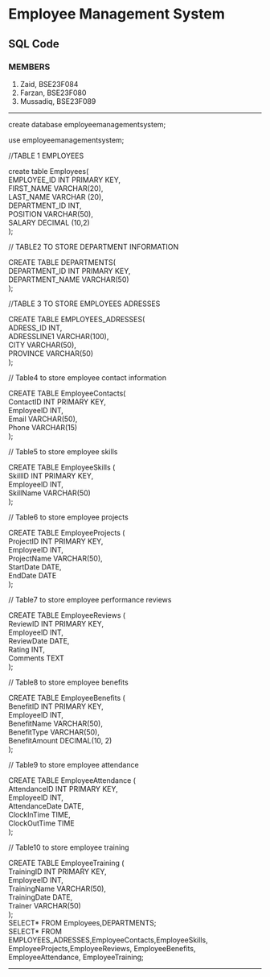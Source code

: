 # Employee Management System
## SQL Code
### MEMBERS
1) Zaid, BSE23F084
2) Farzan, BSE23F080
3) Mussadiq, BSE23F089

---
create database employeemanagementsystem;

use employeemanagementsystem;

//TABLE 1 EMPLOYEES

create table Employees(\
EMPLOYEE_ID INT PRIMARY KEY,\
FIRST_NAME VARCHAR(20),\
LAST_NAME VARCHAR (20),\
DEPARTMENT_ID INT,\
POSITION VARCHAR(50),\
SALARY DECIMAL (10,2)\
);

// TABLE2 TO STORE DEPARTMENT INFORMATION

CREATE TABLE DEPARTMENTS(\
DEPARTMENT_ID INT PRIMARY KEY,\
DEPARTMENT_NAME VARCHAR(50)\
);

//TABLE 3 TO STORE EMPLOYEES ADRESSES

CREATE TABLE EMPLOYEES_ADRESSES(\
ADRESS_ID INT,\
ADRESSLINE1 VARCHAR(100),\
CITY VARCHAR(50),\
PROVINCE VARCHAR(50)\
);

// Table4 to store employee contact information

CREATE TABLE EmployeeContacts(\
    ContactID INT PRIMARY KEY,\
    EmployeeID INT,\
    Email VARCHAR(50),\
    Phone VARCHAR(15)\
);

// Table5 to store employee skills

CREATE TABLE EmployeeSkills (\
    SkillID INT PRIMARY KEY,\
    EmployeeID INT,\
    SkillName VARCHAR(50)\
);

// Table6 to store employee projects

CREATE TABLE EmployeeProjects (\
    ProjectID INT PRIMARY KEY,\
    EmployeeID INT,\
    ProjectName VARCHAR(50),\
    StartDate DATE,\
    EndDate DATE\
);

// Table7 to store employee performance reviews

CREATE TABLE EmployeeReviews (\
    ReviewID INT PRIMARY KEY,\
    EmployeeID INT,\
    ReviewDate DATE,\
    Rating INT,\
    Comments TEXT\
);

// Table8 to store employee benefits

CREATE TABLE EmployeeBenefits (\
    BenefitID INT PRIMARY KEY,\
    EmployeeID INT,\
    BenefitName VARCHAR(50),\
    BenefitType VARCHAR(50),\
    BenefitAmount DECIMAL(10, 2)\
);

// Table9 to store employee attendance

CREATE TABLE EmployeeAttendance (\
    AttendanceID INT PRIMARY KEY,\
    EmployeeID INT,\
    AttendanceDate DATE,\
    ClockInTime TIME,\
    ClockOutTime TIME\
);

// Table10 to store employee training

CREATE TABLE EmployeeTraining (\
    TrainingID INT PRIMARY KEY,\
    EmployeeID INT,\
    TrainingName VARCHAR(50),\
    TrainingDate DATE,\
    Trainer VARCHAR(50)\
);\
SELECT* FROM Employees,DEPARTMENTS;\
SELECT* FROM EMPLOYEES_ADRESSES,EmployeeContacts,EmployeeSkills,\
EmployeeProjects,EmployeeReviews, EmployeeBenefits, EmployeeAttendance, EmployeeTraining;

---
